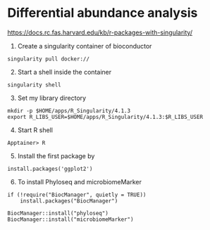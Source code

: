 # Differential abundance analysis 
https://docs.rc.fas.harvard.edu/kb/r-packages-with-singularity/
1. Create a singularity container of bioconductor
```
singularity pull docker://
```
2. Start a shell inside the container
```
singularity shell 
```
3. Set my library directory
```
mkdir -p $HOME/apps/R_Singularity/4.1.3
export R_LIBS_USER=$HOME/apps/R_Singularity/4.1.3:$R_LIBS_USER
```
4. Start R shell
```
Apptainer> R
```
5. Install the first package by
```
install.packages('ggplot2')
```
6. To install Phyloseq and microbiomeMarker
```
if (!require("BiocManager", quietly = TRUE))
    install.packages("BiocManager")

BiocManager::install("phyloseq")
BiocManager::install("microbiomeMarker")
```
